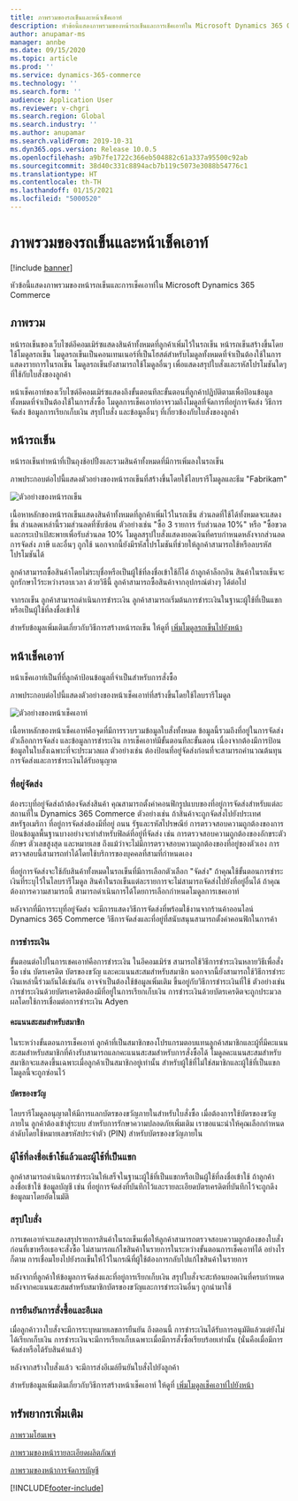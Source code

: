 ```yaml
---
title: ภาพรวมของรถเข็นและหน้าเช็คเอาท์
description: หัวข้อนี้แสดงภาพรวมของหน้ารถเข็นและการเช็คเอาท์ใน Microsoft Dynamics 365 Commerce
author: anupamar-ms
manager: annbe
ms.date: 09/15/2020
ms.topic: article
ms.prod: ''
ms.service: dynamics-365-commerce
ms.technology: ''
ms.search.form: ''
audience: Application User
ms.reviewer: v-chgri
ms.search.region: Global
ms.search.industry: ''
ms.author: anupamar
ms.search.validFrom: 2019-10-31
ms.dyn365.ops.version: Release 10.0.5
ms.openlocfilehash: a9b7fe1722c366eb504882c61a337a95500c92ab
ms.sourcegitcommit: 38d40c331c8894acb7b119c5073e3088b54776c1
ms.translationtype: HT
ms.contentlocale: th-TH
ms.lasthandoff: 01/15/2021
ms.locfileid: "5000520"
---
```

# <a name="cart-and-checkout-pages-overview"></a>ภาพรวมของรถเข็นและหน้าเช็คเอาท์

[!include [banner](includes/banner.md)]

หัวข้อนี้แสดงภาพรวมของหน้ารถเข็นและการเช็คเอาท์ใน Microsoft Dynamics 365 Commerce

## <a name="overview"></a>ภาพรวม

หน้ารถเข็นของเว็บไซต์อีคอมเมิร์ซแสดงสินค้าทั้งหมดที่ลูกค้าเพิ่มไว้ในรถเข็น หน้ารถเข็นสร้างขึ้นโดยใช้โมดูลรถเข็น โมดูลรถเข็นเป็นคอนเทนเนอร์ที่เป็นโฮสต์สำหรับโมดูลทั้งหมดที่จำเป็นต้องใช้ในการแสดงรายการในรถเข็น โมดูลรถเข็นยังสามารถใช้โมดูลอื่นๆ เพื่อแสดงสรุปใบสั่งและรหัสโปรโมชันใดๆ ที่ใช้กับใบสั่งของลูกค้า

หน้าเช็คเอาท์ของเว็บไซต์อีคอมเมิร์ซแสดงถึงขั้นตอนทีละขั้นตอนที่ลูกค้าปฏิบัติตามเพื่อป้อนข้อมูลทั้งหมดที่จำเป็นต้องใช้ในการสั่งซื้อ โมดูลการเช็คเอาท์อาจรวมถึงโมดูลที่จัดการที่อยู่การจัดส่ง วิธีการจัดส่ง ข้อมูลการเรียกเก็บเงิน สรุปใบสั่ง และข้อมูลอื่นๆ ที่เกี่ยวข้องกับใบสั่งของลูกค้า

## <a name="cart-page"></a>หน้ารถเข็น

หน้ารถเข็นทำหน้าที่เป็นถุงช้อปปิ้งและรวมสินค้าทั้งหมดที่มีการเพิ่มลงในรถเข็น

ภาพประกอบต่อไปนี้แสดงตัวอย่างของหน้ารถเข็นที่สร้างขึ้นโดยใช้ไลบรารีโมดูลและธีม "Fabrikam"

![ตัวอย่างของหน้ารถเข็น](./media/cart2.PNG)

เนื้อหาหลักของหน้ารถเข็นแสดงสินค้าทั้งหมดที่ลูกค้าเพิ่มไว้ในรถเข็น ส่วนลดที่ใช้ได้ทั้งหมดจะแสดงขึ้น ส่วนลดเหล่านี้รวมส่วนลดที่ซับซ้อน ตัวอย่างเช่น "ซื้อ 3 รายการ รับส่วนลด 10%" หรือ "ซื้อขวดและกระเป๋าเป้สะพายเพื่อรับส่วนลด 10% โมดูลสรุปใบสั่งแสดงยอดเงินที่ครบกำหนดหลังจากส่วนลด การจัดส่ง ภาษี และอื่นๆ ถูกใช้ นอกจากนี้ยังมีรหัสโปรโมชันที่ช่วยให้ลูกค้าสามารถใช้หรือลบรหัสโปรโมชันได้

ลูกค้าสามารถซื้อสินค้าโดยไม่ระบุชื่อหรือเป็นผู้ใช้ที่ลงชื่อเข้าใช้ก็ได้ ถ้าลูกค้าล็อกอิน สินค้าในรถเข็นจะถูกรักษาไว้ระหว่างรอบเวลา ด้วยวิธีนี้ ลูกค้าสามารถซื้อสินค้าจากอุปกรณ์ต่างๆ ได้ต่อไป

จากรถเข็น ลูกค้าสามารถดำเนินการชำระเงิน ลูกค้าสามารถเริ่มต้นการชำระเงินในฐานะผู้ใช้ที่เป็นแขกหรือเป็นผู้ใช้ที่ลงชื่อเข้าใช้

สำหรับข้อมูลเพิ่มเติมเกี่ยวกับวิธีการสร้างหน้ารถเข็น ให้ดูที่ [เพิ่มโมดูลรถเข็นไปยังหน้า](add-cart-module.md)

## <a name="checkout-page"></a>หน้าเช็คเอาท์

หน้าเช็คเอาท์เป็นที่ที่ลูกค้าป้อนข้อมูลที่จำเป็นสำหรับการสั่งซื้อ

ภาพประกอบต่อไปนี้แสดงตัวอย่างของหน้าเช็คเอาท์ที่สร้างขึ้นโดยใช้ไลบรารีโมดูล

![ตัวอย่างของหน้าเช็คเอาท์](./media/Checkout.PNG)

เนื้อหาหลักของหน้าเช็คเอาท์คือจุดที่มีการรวบรวมข้อมูลใบสั่งทั้งหมด ข้อมูลนี้รวมถึงที่อยู่ในการจัดส่ง ตัวเลือกการจัดส่ง และข้อมูลการชำระเงิน การเช็คเอาท์มีขั้นตอนทีละขั้นตอน เนื่องจากต้องมีการป้อนข้อมูลในใบสั่งเฉพาะที่จะประมวลผล ตัวอย่างเช่น ต้องป้อนที่อยู่จัดส่งก่อนที่จะสามารถคำนวณต้นทุนการจัดส่งและการชำระเงินได้รับอนุญาต

### <a name="shipping-address"></a>ที่อยู่จัดส่ง

ต้องระบุที่อยู่จัดส่งถ้าต้องจัดส่งสินค้า คุณสามารถตั้งค่าคอนฟิกรูปแบบของที่อยู่การจัดส่งสำหรับแต่ละสถานที่ใน Dynamics 365 Commerce ตัวอย่างเช่น ถ้าสินค้าจะถูกจัดส่งไปยังประเทศสหรัฐอเมริกา ที่อยู่การจัดส่งต้องมีที่อยู่ ถนน รัฐและรหัสไปรษณีย์ การตรวจสอบความถูกต้องของการป้อนข้อมูลพื้นฐานบางอย่างจะทำสำหรับฟิลด์ที่อยู่ที่จัดส่ง เช่น การตรวจสอบความถูกต้องของอักขระตัวอักษร ตัวเลขสูงสุด และหมายเลข ถึงแม้ว่าจะไม่มีการตรวจสอบความถูกต้องของที่อยู่ของตัวเอง การตรวจสอบนี้สามารถทำได้โดยใช้บริการของบุคคลที่สามที่กำหนดเอง

ที่อยู่การจัดส่งจะใช้กับสินค้าทั้งหมดในรถเข็นที่มีการเลือกตัวเลือก "จัดส่ง" ถ้าคุณใช้ขั้นตอนการชำระเงินที่ระบุไว้ในไลบรารีโมดูล สินค้าในรถเข็นแต่ละรายการจะไม่สามารถจัดส่งไปยังที่อยู่อื่นได้ ถ้าคุณต้องการความสามารถนี้ สามารถดำเนินการได้โดยการเลือกกำหนดโมดูลการเชคเอาท์

หลังจากที่มีการระบุที่อยู่จัดส่ง จะมีการแสดงวิธีการจัดส่งที่พร้อมใช้งานจากร้านค้าออนไลน์ Dynamics 365 Commerce วิธีการจัดส่งและที่อยู่ที่สนับสนุนสามารถตั้งค่าคอนฟิกในการค้า

### <a name="payment"></a>การชำระเงิน

ขั้นตอนต่อไปในการเชคเอาท์คือการชำระเงิน ในอีคอมเมิร์ซ สามารถใช้วิธีการชำระเงินหลายวิธีเพื่อสั่งซื้อ เช่น บัตรเครดิต บัตรของขวัญ และคะแนนสะสมสำหรับสมาชิก นอกจากนี้ยังสามารถใช้วิธีการชำระเงินเหล่านี้ร่วมกันได้เช่นกัน อาจจำเป็นต้องใช้ข้อมูลเพิ่มเติม ขึ้นอยู่กับวิธีการชำระเงินที่ใช้ ตัวอย่างเช่น การชำระเงินด้วยบัตรเครดิตต้องมีที่อยู่ในการเรียกเก็บเงิน การชำระเงินด้วยบัตรเครดิตจะถูกประมวลผลโดยใช้การเชื่อมต่อการชำระเงิน Adyen

#### <a name="loyalty-points"></a>คะแนนสะสมสำหรับสมาชิก

ในระหว่างขั้นตอนการเช็คเอาท์ ลูกค้าที่เป็นสมาชิกของโปรแกรมตอบแทนลูกค้าสมาชิกและผู้ที่มีคะแนนสะสมสำหรับสมาชิกที่ค้างรับสามารถแลกคะแนนสะสมสำหรับการสั่งซื้อได้ โมดูลคะแนนสะสมสำหรับสมาชิกจะแสดงขึ้นเฉพาะเมื่อลูกค้าเป็นสมาชิกอยู่เท่านั้น สำหรับผู้ใช้ที่ไม่ใช่สมาชิกและผู้ใช้ที่เป็นแขก โมดูลนี้จะถูกซ่อนไว้

#### <a name="gift-cards"></a>บัตรของขวัญ

ไลบรารีโมดูลอนุญาตให้มีการแลกบัตรของขวัญภายในสำหรับใบสั่งซื้อ เมื่อต้องการใช้บัตรของขวัญภายใน ลูกค้าต้องเข้าสู่ระบบ สำหรับการรักษาความปลอดภัยเพิ่มเติม เราขอแนะนำให้คุณเลือกกำหนดลำดับโดยใช้หมายเลขรหัสประจำตัว (PIN) สำหรับบัตรของขวัญภายใน

### <a name="signed-in-and-guest-users"></a>ผู้ใช้ที่ลงชื่อเข้าใช้แล้วและผู้ใช้ที่เป็นแขก

ลูกค้าสามารถดำเนินการชำระเงินให้เสร็จในฐานะผู้ใช้ที่เป็นแขกหรือเป็นผู้ใช้ที่ลงชื่อเข้าใช้ ถ้าลูกค้าลงชื่อเข้าใช้ ข้อมูลบัญชี เช่น ที่อยู่การจัดส่งที่บันทึกไว้และรายละเอียดบัตรเครดิตที่บันทึกไว้จะถูกดึงข้อมูลมาโดยอัตโนมัติ

### <a name="order-summary"></a>สรุปใบสั่ง

การเชคเอาท์จะแสดงสรุปรายการสินค้าในรถเข็นเพื่อให้ลูกค้าสามารถตรวจสอบความถูกต้องของใบสั่งก่อนที่เขาหรือเธอจะสั่งซื้อ ไม่สามารถแก้ไขสินค้าในรายการในระหว่างขั้นตอนการเช็คเอาท์ได้ อย่างไรก็ตาม การเชื่อมโยงไปยังรถเข็นให้ไว้ในกรณีที่ผู้ใช้ต้องการกลับไปแก้ไขสินค้าในรายการ

หลังจากที่ลูกค้าให้ข้อมูลการจัดส่งและที่อยู่การเรียกเก็บเงิน สรุปใบสั่งจะสะท้อนยอดเงินที่ครบกำหนดหลังจากคะแนนสะสมสำหรับสมาชิกบัตรของขวัญและการชำระเงินอื่นๆ ถูกนำมาใช้

### <a name="order-confirmation-and-email"></a>การยืนยันการสั่งซื้อและอีเมล

เมื่อลูกค้าวางใบสั่งจะมีการระบุหมายเลขการยืนยัน ถึงตอนนี้ การชำระเงินได้รับการอนุมัติแล้วแต่ยังไม่ได้เรียกเก็บเงิน การชำระเงินจะมีการเรียกเก็บเฉพาะเมื่อมีการสั่งซื้อเรียบร้อยเท่านั้น (นั่นคือเมื่อมีการจัดส่งหรือได้รับสินค้าแล้ว)

หลังจากสร้างใบสั่งแล้ว จะมีการส่งอีเมล์ยืนยันใบสั่งไปยังลูกค้า

สำหรับข้อมูลเพิ่มเติมเกี่ยวกับวิธีการสร้างหน้าเช็คเอาท์ ให้ดูที่ [เพิ่มโมดูลเช็คเอาท์ไปยังหน้า](add-checkout-module.md)

## <a name="additional-resources"></a>ทรัพยากรเพิ่มเติม

[ภาพรวมโฮมเพจ](quick-tour-home-page.md)

[ภาพรวมของหน้ารายละเอียดผลิตภัณฑ์](quick-tour-pdp.md)

[ภาพรวมของหน้าการจัดการบัญชี](quick-tour-account-management.md)


[!INCLUDE[footer-include](../includes/footer-banner.md)]